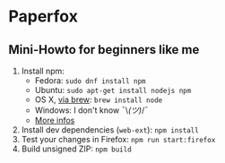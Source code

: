 Paperfox
========

Mini-Howto for beginners like me
--------------------------------

1. Install npm:
    * Fedora: `sudo dnf install npm`
    * Ubuntu: `sudo apt-get install nodejs npm`
    * OS X, [via brew](https://brew.sh/): `brew install node`
    * Windows: I don't know ¯\\_(ツ)_/¯
    * [More infos](https://www.npmjs.com/get-npm)
2. Install dev dependencies (`web-ext`): `npm install`
3. Test your changes in Firefox: `npm run start:firefox`
4. Build unsigned ZIP: `npm build`
